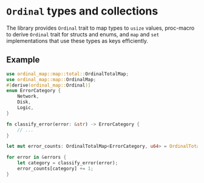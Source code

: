 # `Ordinal` types and collections

<!-- cargo-rdme start -->

The library provides `Ordinal` trait to map types to `usize` values,
proc-macro to derive `Ordinal` trait for structs and enums,
and `map` and `set` implementations
that use these types as keys efficiently.

## Example

```rust
use ordinal_map::map::total::OrdinalTotalMap;
use ordinal_map::map::OrdinalMap;
#[derive(ordinal_map::Ordinal)]
enum ErrorCategory {
    Network,
    Disk,
    Logic,
}

fn classify_error(error: &str) -> ErrorCategory {
    // ...
}

let mut error_counts: OrdinalTotalMap<ErrorCategory, u64> = OrdinalTotalMap::default();

for error in &errors {
    let category = classify_error(error);
    error_counts[category] += 1;
}
```

<!-- cargo-rdme end -->
